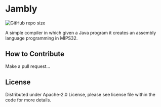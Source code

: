 # Jambly
![GitHub repo size](https://img.shields.io/github/repo-size/NicoMincuzzi/jambly)

A simple compiler in which given a Java program it creates an assembly language programming in MIPS32.

## How to Contribute
Make a pull request...

## License
Distributed under Apache-2.0 License, please see license file within the code for more details.
